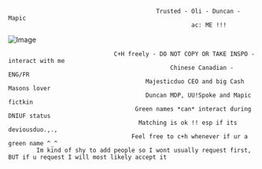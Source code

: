                                               Trusted - Oli - Duncan - Mapic
                                                        ac: ME !!!
                                                     
![Image](https://github.com/user-attachments/assets/bcb16337-547e-420b-82c3-cc2996bc59d9)

                                  C+H freely - DO NOT COPY OR TAKE INSPO - interact with me 
                                                  Chinese Canadian - ENG/FR
                                           Majesticduo CEO and big Cash Masons lover
                                           Duncan MDP, UU!Spoke and Mapic fictkin 
                                        Green names *can* interact during DNIUF status 
                                         Matching is ok !! esp if its deviousduo.,.,
                                       Feel free to c+h whenever if ur a green name ^_^
            Im kind of shy to add people so I wont usually request first, BUT if u request I will most likely accept it
 
